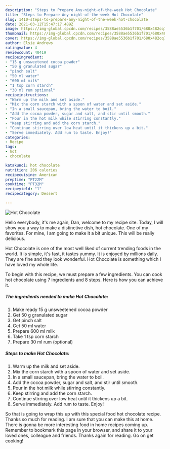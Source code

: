 ```yaml
---
description: "Steps to Prepare Any-night-of-the-week Hot Chocolate"
title: "Steps to Prepare Any-night-of-the-week Hot Chocolate"
slug: 1410-steps-to-prepare-any-night-of-the-week-hot-chocolate
date: 2021-03-12T15:47:17.489Z
image: https://img-global.cpcdn.com/recipes/3588ae5536b1f701/680x482cq70/hot-chocolate-recipe-main-photo.jpg
thumbnail: https://img-global.cpcdn.com/recipes/3588ae5536b1f701/680x482cq70/hot-chocolate-recipe-main-photo.jpg
cover: https://img-global.cpcdn.com/recipes/3588ae5536b1f701/680x482cq70/hot-chocolate-recipe-main-photo.jpg
author: Elsie Andrews
ratingvalue: 4
reviewcount: 40419
recipeingredient:
- "15 g unsweetened cocoa powder"
- "50 g granulated sugar"
- "pinch salt"
- "50 ml water"
- "600 ml milk"
- "1 tsp corn starch"
- "30 ml rum optional"
recipeinstructions:
- "Warm up the milk and set aside."
- "Mix the corn starch with a spoon of water and set aside."
- "In a small saucepan, bring the water to boil."
- "Add the cocoa powder, sugar and salt, and stir until smooth."
- "Pour in the hot milk while stirring constantly."
- "Keep stirring and add the corn starch."
- "Continue stirring over low heat until it thickens up a bit."
- "Serve immediately. Add rum to taste. Enjoy!"
categories:
- Recipe
tags:
- hot
- chocolate

katakunci: hot chocolate 
nutrition: 206 calories
recipecuisine: American
preptime: "PT22M"
cooktime: "PT32M"
recipeyield: "1"
recipecategory: Dessert

---
```



![Hot Chocolate](https://img-global.cpcdn.com/recipes/3588ae5536b1f701/680x482cq70/hot-chocolate-recipe-main-photo.jpg)

Hello everybody, it's me again, Dan, welcome to my recipe site. Today, I will show you a way to make a distinctive dish, hot chocolate. One of my favorites. For mine, I am going to make it a bit unique. This will be really delicious.



Hot Chocolate is one of the most well liked of current trending foods in the world. It is simple, it's fast, it tastes yummy. It is enjoyed by millions daily. They are fine and they look wonderful. Hot Chocolate is something which I have loved my whole life.


To begin with this recipe, we must prepare a few ingredients. You can cook hot chocolate using 7 ingredients and 8 steps. Here is how you can achieve it.

<!--inarticleads1-->

##### The ingredients needed to make Hot Chocolate:

1. Make ready 15 g unsweetened cocoa powder
1. Get 50 g granulated sugar
1. Get pinch salt
1. Get 50 ml water
1. Prepare 600 ml milk
1. Take 1 tsp corn starch
1. Prepare 30 ml rum (optional)




<!--inarticleads2-->

##### Steps to make Hot Chocolate:

1. Warm up the milk and set aside.
1. Mix the corn starch with a spoon of water and set aside.
1. In a small saucepan, bring the water to boil.
1. Add the cocoa powder, sugar and salt, and stir until smooth.
1. Pour in the hot milk while stirring constantly.
1. Keep stirring and add the corn starch.
1. Continue stirring over low heat until it thickens up a bit.
1. Serve immediately. Add rum to taste. Enjoy!




So that is going to wrap this up with this special food hot chocolate recipe. Thanks so much for reading. I am sure that you can make this at home. There is gonna be more interesting food in home recipes coming up. Remember to bookmark this page in your browser, and share it to your loved ones, colleague and friends. Thanks again for reading. Go on get cooking!
